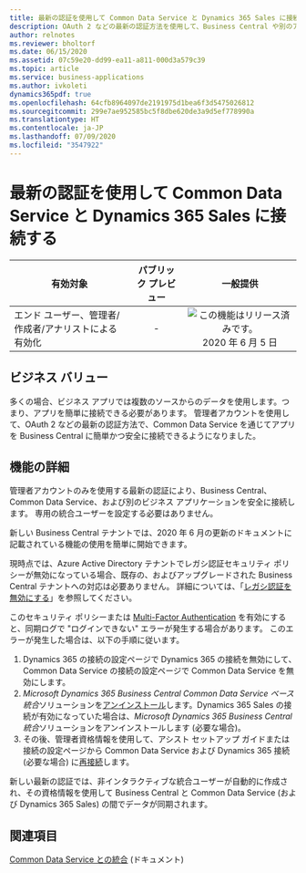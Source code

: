 ```yaml
---
title: 最新の認証を使用して Common Data Service と Dynamics 365 Sales に接続する
description: OAuth 2 などの最新の認証方法を使用して、Business Central や別のアプリを Common Data Service を通じて接続できるようになりました。
author: relnotes
ms.reviewer: bholtorf
ms.date: 06/15/2020
ms.assetid: 07c59e20-dd99-ea11-a811-000d3a579c39
ms.topic: article
ms.service: business-applications
ms.author: ivkoleti
dynamics365pdf: true
ms.openlocfilehash: 64cfb8964097de2191975d1bea6f3d5475026812
ms.sourcegitcommit: 299e7ae952585bc5f8dbe620de3a9d5ef778990a
ms.translationtype: HT
ms.contentlocale: ja-JP
ms.lasthandoff: 07/09/2020
ms.locfileid: "3547922"
---
```

# <a name="use-modern-authentication-to-connect-to-common-data-service-and-dynamics-365-sales"></a>最新の認証を使用して Common Data Service と Dynamics 365 Sales に接続する


| 有効対象    |  パブリック プレビュー | 一般提供 | 
| ---------- | :----------: |:----------: |
|エンド ユーザー、管理者/作成者/アナリストによる有効化|-| ![この機能はリリース済みです。](/dynamics365-release-plan/media/green-checkmark.png "この機能はリリース済みです。") 2020 年 6 月 5 日|


## <a name="business-value"></a>ビジネス バリュー
<!-- bv start -->
多くの場合、ビジネス アプリでは複数のソースからのデータを使用します。つまり、アプリを簡単に接続できる必要があります。 管理者アカウントを使用して、OAuth 2 などの最新の認証方法で、Common Data Service を通じてアプリを Business Central に簡単かつ安全に接続できるようになりました。
<!-- bv end -->



## <a name="feature-details"></a>機能の詳細
<!--feature detail start -->
管理者アカウントのみを使用する最新の認証により、Business Central、Common Data Service、および別のビジネス アプリケーションを安全に接続します。 専用の統合ユーザーを設定する必要はありません。 

新しい Business Central テナントでは、2020 年 6 月の更新のドキュメントに記載されている機能の使用を簡単に開始できます。

現時点では、Azure Active Directory テナントでレガシ認証セキュリティ ポリシーが無効になっている場合、既存の、およびアップグレードされた Business Central テナントへの対応は必要ありません。 詳細については、「[レガシ認証を無効にする](https://docs.microsoft.com/azure/active-directory/conditional-access/block-legacy-authentication)」を参照してください。 

このセキュリティ ポリシーまたは [Multi-Factor Authentication](https://docs.microsoft.com/azure/active-directory/authentication/tutorial-enable-azure-mfa?toc=/azure/active-directory/conditional-access/toc.json&bc=/azure/active-directory/conditional-access/breadcrumb/toc.json) を有効にすると、同期ログで "ログインできない" エラーが発生する場合があります。 このエラーが発生した場合は、以下の手順に従います。

1. Dynamics 365 の接続の設定ページで Dynamics 365 の接続を無効にして、Common Data Service の接続の設定ページで Common Data Service を無効にします。  
2. *Microsoft Dynamics 365 Business Central Common Data Service ベース統合*ソリューションを[アンインストール](https://docs.microsoft.com/powerapps/developer/common-data-service/uninstall-delete-solution)します。Dynamics 365 Sales の接続が有効になっていた場合は、*Microsoft Dynamics 365 Business Central 統合*ソリューションをアンインストールします (必要な場合)。   
3. その後、管理者資格情報を使用して、アシスト セットアップ ガイドまたは接続の設定ページから Common Data Service および Dynamics 365 接続 (必要な場合) に[再接続](https://docs.microsoft.com/dynamics365/business-central/admin-how-to-set-up-a-dynamics-crm-connection)します。   

新しい最新の認証では、非インタラクティブな統合ユーザーが自動的に作成され、その資格情報を使用して Business Central と Common Data Service (および Dynamics 365 Sales) の間でデータが同期されます。
<!--feature detail end -->










## <a name="see-also"></a>関連項目

<!--docs start-->
[Common Data Service との統合](https://docs.microsoft.com/dynamics365/business-central/admin-common-data-service) (ドキュメント)
<!--docs end-->
